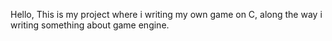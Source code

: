 Hello, This is my project where i writing my own game on C, along the way i writing something about game engine. 
